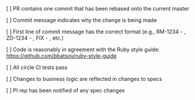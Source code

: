 [ ] PR contains one commit that has been rebased onto the current master

[ ] Commit message indicates why the change is being made

[ ] First line of commit message has the correct format (e.g., RM-1234 - , ZD-1234 - , FIX - , etc.)

[ ] Code is reasonably in agreement with the Ruby style guide: https://github.com/bbatsov/ruby-style-guide

[ ] All circle CI tests pass

[ ] Changes to business logic are reflected in changes to specs

[ ] PI rep has been notified of any spec changes
